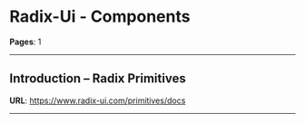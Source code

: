 # Radix-Ui - Components

**Pages**: 1

---

## Introduction – Radix Primitives

**URL**: https://www.radix-ui.com/primitives/docs

---
